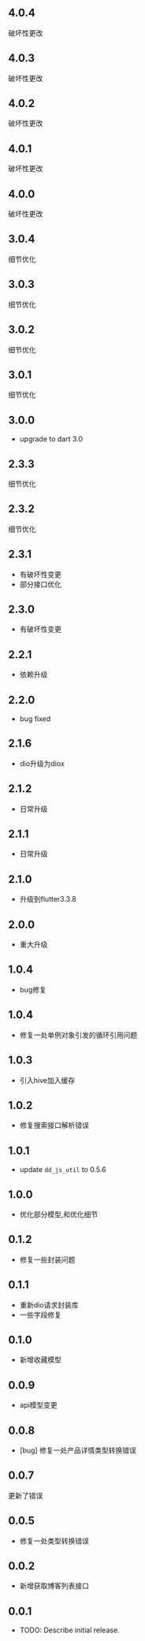 ## 4.0.4

破坏性更改

## 4.0.3

破坏性更改

## 4.0.2

破坏性更改

## 4.0.1

破坏性更改

## 4.0.0

破坏性更改

## 3.0.4

细节优化

## 3.0.3

细节优化

## 3.0.2

细节优化

## 3.0.1


细节优化


## 3.0.0

* upgrade to dart 3.0


## 2.3.3

细节优化

## 2.3.2

细节优化

## 2.3.1

* 有破坏性变更
* 部分接口优化

## 2.3.0

* 有破坏性变更

## 2.2.1

* 依赖升级

## 2.2.0

* bug fixed

## 2.1.6

* dio升级为diox

## 2.1.2

* 日常升级

## 2.1.1

* 日常升级

## 2.1.0

* 升级到flutter3.3.8

## 2.0.0

* 重大升级

## 1.0.4

* bug修复

## 1.0.4

* 修复一处单例对象引发的循环引用问题

## 1.0.3

* 引入hive加入缓存

## 1.0.2

* 修复搜索接口解析错误

## 1.0.1

* update `dd_js_util` to 0.5.6

## 1.0.0

* 优化部分模型,和优化细节

## 0.1.2

* 修复一些封装问题

## 0.1.1

* 重新dio请求封装库
* 一些字段修复

## 0.1.0

* 新增收藏模型

## 0.0.9

* api模型变更

## 0.0.8
* [bug] 修复一处产品详情类型转换错误

## 0.0.7
更新了错误

## 0.0.5
* 修复一处类型转换错误

## 0.0.2

- 新增获取博客列表接口

## 0.0.1

- TODO: Describe initial release.
